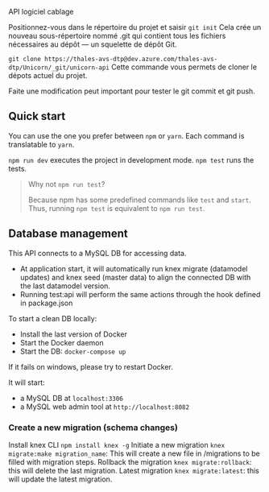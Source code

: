 API logiciel cablage

Positionnez-vous dans le répertoire du projet et saisir `git init`
Cela crée un nouveau sous-répertoire nommé .git qui contient tous les fichiers nécessaires au dépôt — un squelette de dépôt Git.

`git clone https://thales-avs-dtp@dev.azure.com/thales-avs-dtp/Unicorn/_git/unicorn-api` Cette commande vous permets de cloner le dépots actuel du projet.

Faite une modification peut important pour tester le git commit et git push.

## Quick start

You can use the one you prefer between `npm` or `yarn`.
Each command is translatable to `yarn`.

`npm run dev` executes the project in development mode.
`npm test` runs the tests.

> Why not `npm run test`?
>
> Because npm has some predefined commands like `test` and `start`. Thus,
> running `npm test` is equivalent to `npm run test`.

## Database management

This API connects to a MySQL DB for accessing data.
- At application start, it will automatically run knex migrate (datamodel updates) and knex seed (master data) to align the connected DB with the last datamodel version.
- Running test:api will perform the same actions through the hook defined in package.json


To start a clean DB locally:
- Install the last version of Docker
- Start the Docker daemon
- Start the DB: `docker-compose up`

If it fails on windows, please try to restart Docker.


It will start:
- a MySQL DB at `localhost:3306`
- a MySQL web admin tool at `http://localhost:8082`

### Create a new migration (schema changes)

Install knex CLI `npm install knex -g`
Initiate a new migration `knex migrate:make migration_name`: This will create a new file in /migrations to be filled with migration steps.
Rollback the migration `knex migrate:rollback`: this will delete the last migration.
Latest migration `knex migrate:latest`: this will update the latest migration.